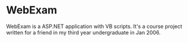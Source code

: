 # WebExam

WebExam is a ASP.NET application with VB scripts. It's a course project written for a friend in my third year undergraduate in Jan 2006.
